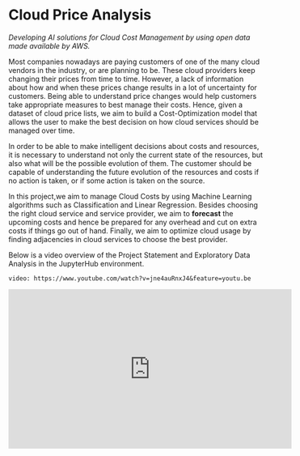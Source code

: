 # Cloud Price Analysis
_Developing AI solutions for Cloud Cost Management by using open data made available by AWS._

Most companies nowadays are paying customers of one of the many cloud vendors in the industry, or are planning to be. These cloud providers keep changing their prices from time to time. However, a lack of information about how and when these prices change results in a lot of uncertainty for customers. Being able to understand price changes would help customers take appropriate measures to best manage their costs. Hence, given a dataset of cloud price lists, we aim to build a Cost-Optimization model that allows the user to make the best decision on how cloud services should be managed over time.

In order to be able to make intelligent decisions about costs and resources, it is necessary to understand not only the current state of the resources, but also what will be the possible evolution of them. The customer should be capable of understanding the future evolution of the resources and costs if no action is taken, or if some action is taken on the source.

In this project,we aim to manage Cloud Costs by using Machine Learning algorithms such as Classification and Linear Regression. Besides choosing the right cloud service and service provider, we aim to **forecast** the upcoming costs and hence be prepared for any overhead and cut on extra costs if things go out of hand. Finally, we aim to optimize cloud usage by finding adjacencies in cloud services to choose the best provider.

Below is a video overview of the Project Statement and Exploratory Data Analysis in the JupyterHub environment.

`video: https://www.youtube.com/watch?v=jne4auRnxJ4&feature=youtu.be`

<iframe width="560" height="315" src="https://www.youtube.com/embed/Id64silK_7M" frameborder="0" allow="accelerometer; autoplay; encrypted-media; gyroscope; picture-in-picture" allowfullscreen></iframe>
